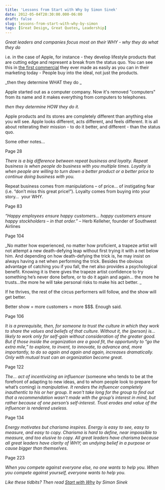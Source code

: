 ```yaml
---
title: 'Lessons from Start with Why by Simon Sinek'
date: 2012-05-04T20:30:00.000-06:00
draft: false
slug: lessons-from-start-with-why-by-simon
tags: [Great Design, Great Quotes, Leadership]
---
```


_Great leaders and companies focus most on their WHY - why they do what they do_  

i.e. in the case of Apple, for instance - they develop lifestyle products that are cutting edge and represent a break from the status quo. You can see this in [the first commercial](http://www.youtube.com/watch?v=OYecfV3ubP8) they ever made as easily as you can in their marketing today  \- People buy into the ideal, not just the products.

_then they determine WHAT they do _  

Apple started out as a computer company. Now it's removed "computers" from its name and it makes everything from computers to telephones.

_then they determine HOW they do it._  

Apple products and its stores are completely different than anything else you will see. Apple looks different, acts different, and feels different. It is all about reiterating their mission - to do it better, and different - than the status quo.

  
  

Some other notes…

  

Page 28

_There is a big difference between repeat business and loyalty. Repeat business is when people do business with you multiple times. Loyalty is when people are willing to turn down a better product or a better price to continue doing business with you._

Repeat business comes from manipulations – of price… of instigating fear (i.e. “don’t miss this great price!”). Loyalty comes from buying into your story…  your WHY.

Page 83

_“Happy employees ensure happy customers... happy customers ensure happy stockholders – in that order.” –_ Herb Kelleher, founder of Southwest Airlines

Page 104

_No matter how experienced, no matter how proficient, a trapeze artist will not attempt a new death-defying leap without first trying it with a net below him. And depending on how death-defying the trick is, he may insist on always having a net when performing the trick. Besides the obvious advantage of catching you if you fall, the net also provides a psychological benefit. Knowing it is there gives the trapeze artist confidence to try something he’s never done before, or to do it again and again… the more he trusts…the more he will take personal risks to make his act better. _

If he thrives, the rest of the circus performers will follow, and the show will get better.

Better show = more customers = more $$$. Enough said.

Page 106

_It is a prerequisite, then, for someone to trust the culture in which they work to share the values and beliefs of that culture. Without it, the (person) is… likely to work only for self-gain without consideration of the greater good. But if those inside the organization are a good fit, the opportunity to “go the extra mile,” to explore, to invent, to innovate, to advance and, more importantly, to do so again and again and again, increases dramatically. Only with mutual trust can an organization become great._

Page 122

_The… act of incentivizing an influencer_ (someone who tends to be at the forefront of adapting to new ideas, and to whom people look to prepare for what’s coming) _is manipulative. It renders the influencer completely inauthentic to his or her group. It won’t take long for the group to find out that a recommendation wasn’t made with the group’s interest in mind, but rather because of one person’s self-interest. Trust erodes and value of the influencer is rendered useless._

Page 134

_Energy motivates but charisma inspires. Energy is easy to see, easy to measure, and easy to copy. Charisma is hard to define, near impossible to measure, and too elusive to copy. All great leaders have charisma because all great leaders have clarity of WHY; an undying belief in a purpose or cause bigger than themselves._

Page 223

_When you compete against everyone else, no one wants to help you. When you compete against yourself, everyone wants to help you._

  

_Like these tidbits? Then read [Start with Why](http://www.amazon.com/Start-Why-Leaders-Inspire-Everyone/dp/1591846447/ref=ntt_at_ep_dpt_1) by Simon Sinek_